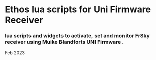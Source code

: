 ﻿#                                           Ethos lua scripts for Uni Firmware Receiver

### lua scripts and widgets to activate, set and monitor FrSky receiver using Muike Blandforts UNI Firmware .
Feb 2023








